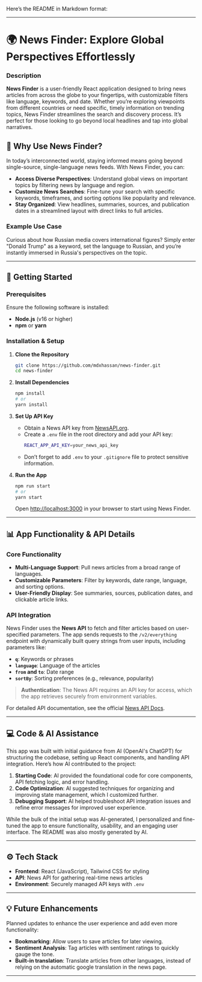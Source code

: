 Here’s the README in Markdown format:

---

# 🌍 News Finder: Explore Global Perspectives Effortlessly

### Description
**News Finder** is a user-friendly React application designed to bring news articles from across the globe to your fingertips, with customizable filters like language, keywords, and date. Whether you’re exploring viewpoints from different countries or need specific, timely information on trending topics, News Finder streamlines the search and discovery process. It’s perfect for those looking to go beyond local headlines and tap into global narratives.

## 🎯 Why Use News Finder?
In today’s interconnected world, staying informed means going beyond single-source, single-language news feeds. With News Finder, you can:

- **Access Diverse Perspectives**: Understand global views on important topics by filtering news by language and region.
- **Customize News Searches**: Fine-tune your search with specific keywords, timeframes, and sorting options like popularity and relevance.
- **Stay Organized**: View headlines, summaries, sources, and publication dates in a streamlined layout with direct links to full articles.

### Example Use Case
Curious about how Russian media covers international figures? Simply enter "Donald Trump" as a keyword, set the language to Russian, and you’re instantly immersed in Russia's perspectives on the topic.

---

## 🚀 Getting Started

### Prerequisites
Ensure the following software is installed:
- **Node.js** (v16 or higher)
- **npm** or **yarn**

### Installation & Setup
1. **Clone the Repository**
   ```bash
   git clone https://github.com/mdxhassan/news-finder.git
   cd news-finder
   ```
2. **Install Dependencies**
   ```bash
   npm install
   # or
   yarn install
   ```

3. **Set Up API Key**
   - Obtain a News API key from [NewsAPI.org](https://newsapi.org).
   - Create a `.env` file in the root directory and add your API key:
     ```bash
     REACT_APP_API_KEY=your_news_api_key
     ```
   - Don’t forget to add `.env` to your `.gitignore` file to protect sensitive information.

4. **Run the App**
   ```bash
   npm run start
   # or
   yarn start
   ```
   Open [http://localhost:3000](http://localhost:3000) in your browser to start using News Finder.

---

## 📊 App Functionality & API Details

### Core Functionality
- **Multi-Language Support**: Pull news articles from a broad range of languages.
- **Customizable Parameters**: Filter by keywords, date range, language, and sorting options.
- **User-Friendly Display**: See summaries, sources, publication dates, and clickable article links.

### API Integration
News Finder uses the **News API** to fetch and filter articles based on user-specified parameters. The app sends requests to the `/v2/everything` endpoint with dynamically built query strings from user inputs, including parameters like:

- **`q`**: Keywords or phrases
- **`language`**: Language of the articles
- **`from` and `to`**: Date range
- **`sortBy`**: Sorting preferences (e.g., relevance, popularity)

> **Authentication**: The News API requires an API key for access, which the app retrieves securely from environment variables.

For detailed API documentation, see the official [News API Docs](https://newsapi.org/docs/get-started).

---

## 💻 Code & AI Assistance

This app was built with initial guidance from AI (OpenAI's ChatGPT) for structuring the codebase, setting up React components, and handling API integration. Here’s how AI contributed to the project:

1. **Starting Code**: AI provided the foundational code for core components, API fetching logic, and error handling.
2. **Code Optimization**: AI suggested techniques for organizing and improving state management, which I customized further.
3. **Debugging Support**: AI helped troubleshoot API integration issues and refine error messages for improved user experience.

While the bulk of the initial setup was AI-generated, I personalized and fine-tuned the app to ensure functionality, usability, and an engaging user interface. The README was also mostly generated by AI.

---

## ⚙️ Tech Stack

- **Frontend**: React (JavaScript), Tailwind CSS for styling
- **API**: News API for gathering real-time news articles
- **Environment**: Securely managed API keys with `.env`

---

## 💡 Future Enhancements

Planned updates to enhance the user experience and add even more functionality:

- **Bookmarking**: Allow users to save articles for later viewing.
- **Sentiment Analysis**: Tag articles with sentiment ratings to quickly gauge the tone.
- **Built-in translation**: Translate articles from other languages, instead of relying on the automatic google translation in the news page.
---

